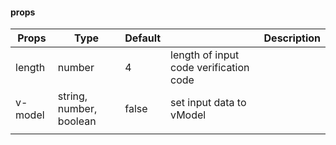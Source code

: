 #### props

| Props          | Type                          | Default |                                                                                                                                           | Description |
| -------------- | ----------------------------- | ------- | ----------------------------------------------------------------------------------------------------------------------------------------- | ----------- |
| length           | number                        | 4      | length of input code verification code                                                                                                                          |                                              |
| v-model      | string, number, boolean       | false   | set input data to vModel |
                                                                                                                     |
